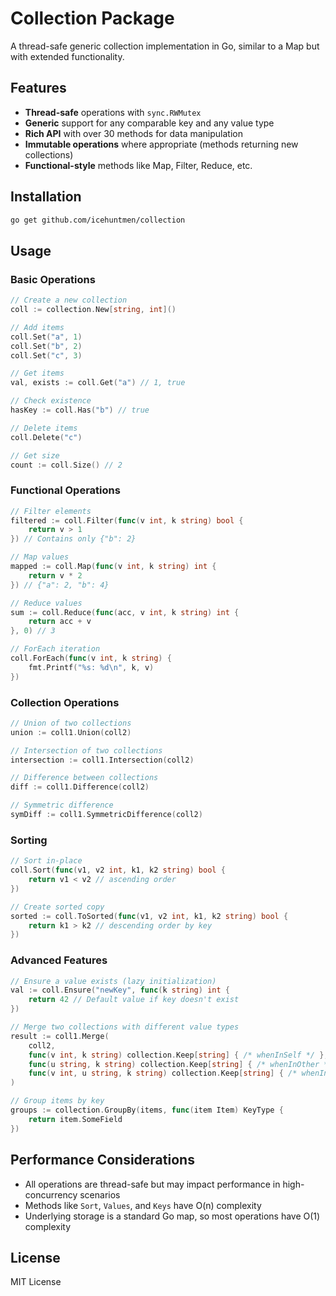 # Collection Package

A thread-safe generic collection implementation in Go, similar to a Map but with extended functionality.

## Features

- **Thread-safe** operations with `sync.RWMutex`
- **Generic** support for any comparable key and any value type
- **Rich API** with over 30 methods for data manipulation
- **Immutable operations** where appropriate (methods returning new collections)
- **Functional-style** methods like Map, Filter, Reduce, etc.

## Installation

```bash
go get github.com/icehuntmen/collection
```

## Usage

### Basic Operations

```go
// Create a new collection
coll := collection.New[string, int]()

// Add items
coll.Set("a", 1)
coll.Set("b", 2)
coll.Set("c", 3)

// Get items
val, exists := coll.Get("a") // 1, true

// Check existence
hasKey := coll.Has("b") // true

// Delete items
coll.Delete("c")

// Get size
count := coll.Size() // 2
```

### Functional Operations

```go
// Filter elements
filtered := coll.Filter(func(v int, k string) bool {
    return v > 1
}) // Contains only {"b": 2}

// Map values
mapped := coll.Map(func(v int, k string) int {
    return v * 2
}) // {"a": 2, "b": 4}

// Reduce values
sum := coll.Reduce(func(acc, v int, k string) int {
    return acc + v
}, 0) // 3

// ForEach iteration
coll.ForEach(func(v int, k string) {
    fmt.Printf("%s: %d\n", k, v)
})
```

### Collection Operations

```go
// Union of two collections
union := coll1.Union(coll2)

// Intersection of two collections
intersection := coll1.Intersection(coll2)

// Difference between collections
diff := coll1.Difference(coll2)

// Symmetric difference
symDiff := coll1.SymmetricDifference(coll2)
```

### Sorting

```go
// Sort in-place
coll.Sort(func(v1, v2 int, k1, k2 string) bool {
    return v1 < v2 // ascending order
})

// Create sorted copy
sorted := coll.ToSorted(func(v1, v2 int, k1, k2 string) bool {
    return k1 > k2 // descending order by key
})
```

### Advanced Features

```go
// Ensure a value exists (lazy initialization)
val := coll.Ensure("newKey", func(k string) int {
    return 42 // Default value if key doesn't exist
})

// Merge two collections with different value types
result := coll1.Merge(
    coll2,
    func(v int, k string) collection.Keep[string] { /* whenInSelf */ },
    func(u string, k string) collection.Keep[string] { /* whenInOther */ },
    func(v int, u string, k string) collection.Keep[string] { /* whenInBoth */ },
)

// Group items by key
groups := collection.GroupBy(items, func(item Item) KeyType {
    return item.SomeField
})
```

## Performance Considerations

- All operations are thread-safe but may impact performance in high-concurrency scenarios
- Methods like `Sort`, `Values`, and `Keys` have O(n) complexity
- Underlying storage is a standard Go map, so most operations have O(1) complexity

## License

MIT License